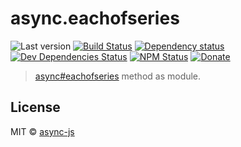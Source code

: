 # async.eachofseries

![Last version](https://img.shields.io/github/tag/async-js/eachofseries.svg?style=flat-square)
[![Build Status](http://img.shields.io/travis/async-js/eachofseries/master.svg?style=flat-square)](https://travis-ci.org/async-js/eachofseries)
[![Dependency status](http://img.shields.io/david/async-js/eachofseries.svg?style=flat-square)](https://david-dm.org/async-js/eachofseries)
[![Dev Dependencies Status](http://img.shields.io/david/dev/async-js/eachofseries.svg?style=flat-square)](https://david-dm.org/async-js/eachofseries#info=devDependencies)
[![NPM Status](http://img.shields.io/npm/dm/eachofseries.svg?style=flat-square)](https://www.npmjs.org/package/eachofseries)
[![Donate](https://img.shields.io/badge/donate-paypal-blue.svg?style=flat-square)](https://paypal.me/kikobeats)

> [async#eachofseries](https://github.com/async-js/async#eachofseries) method as module.

## License

MIT © [async-js](https://github.com/async-js)
